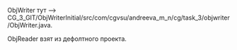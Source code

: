 ObjWriter тут  --> CG_3_GIT/ObjWriterInitial/src/com/cgvsu/andreeva_m_n/cg/task_3/objwriter/ObjWriter.java.

ObjReader взят из дефолтного проекта.
